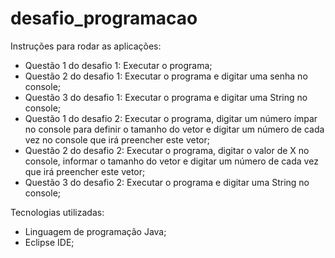 # desafio_programacao
Instruções para rodar as aplicações:
* Questão 1 do desafio 1: Executar o programa;
* Questão 2 do desafio 1: Executar o programa e digitar uma senha no console;
* Questão 3 do desafio 1: Executar o programa e digitar uma String no console;
* Questão 1 do desafio 2: Executar o programa, digitar um número ímpar no console para definir o tamanho do vetor e digitar um número de cada vez no console que irá preencher este vetor;
* Questão 2 do desafio 2: Executar o programa, digitar o valor de X no console, informar o tamanho do vetor e digitar um número de cada vez que irá preencher este vetor;
* Questão 3 do desafio 2: Executar o programa e digitar uma String no console;

Tecnologias utilizadas:
* Linguagem de programação Java;
* Eclipse IDE;
